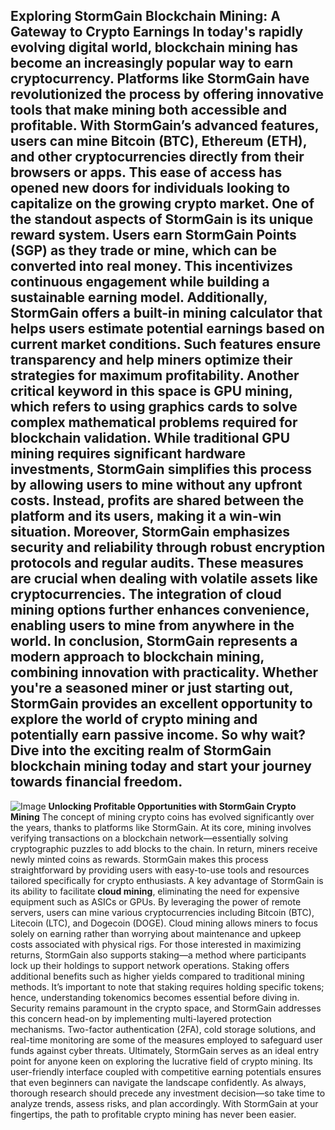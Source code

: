 **Exploring StormGain Blockchain Mining: A Gateway to Crypto Earnings**
In today's rapidly evolving digital world, blockchain mining has become an increasingly popular way to earn cryptocurrency. Platforms like StormGain have revolutionized the process by offering innovative tools that make mining both accessible and profitable. With StormGain’s advanced features, users can mine Bitcoin (BTC), Ethereum (ETH), and other cryptocurrencies directly from their browsers or apps. This ease of access has opened new doors for individuals looking to capitalize on the growing crypto market.
One of the standout aspects of StormGain is its unique reward system. Users earn StormGain Points (SGP) as they trade or mine, which can be converted into real money. This incentivizes continuous engagement while building a sustainable earning model. Additionally, StormGain offers a built-in mining calculator that helps users estimate potential earnings based on current market conditions. Such features ensure transparency and help miners optimize their strategies for maximum profitability.
Another critical keyword in this space is **GPU mining**, which refers to using graphics cards to solve complex mathematical problems required for blockchain validation. While traditional GPU mining requires significant hardware investments, StormGain simplifies this process by allowing users to mine without any upfront costs. Instead, profits are shared between the platform and its users, making it a win-win situation.
Moreover, StormGain emphasizes security and reliability through robust encryption protocols and regular audits. These measures are crucial when dealing with volatile assets like cryptocurrencies. The integration of cloud mining options further enhances convenience, enabling users to mine from anywhere in the world.
In conclusion, StormGain represents a modern approach to blockchain mining, combining innovation with practicality. Whether you're a seasoned miner or just starting out, StormGain provides an excellent opportunity to explore the world of crypto mining and potentially earn passive income. So why wait? Dive into the exciting realm of StormGain blockchain mining today and start your journey towards financial freedom.
---

![Image](https://github.com/user-attachments/assets/d7419ec9-dc67-403f-bf28-8faea5f1f74f)
**Unlocking Profitable Opportunities with StormGain Crypto Mining**
The concept of mining crypto coins has evolved significantly over the years, thanks to platforms like StormGain. At its core, mining involves verifying transactions on a blockchain network—essentially solving cryptographic puzzles to add blocks to the chain. In return, miners receive newly minted coins as rewards. StormGain makes this process straightforward by providing users with easy-to-use tools and resources tailored specifically for crypto enthusiasts.
A key advantage of StormGain is its ability to facilitate **cloud mining**, eliminating the need for expensive equipment such as ASICs or GPUs. By leveraging the power of remote servers, users can mine various cryptocurrencies including Bitcoin (BTC), Litecoin (LTC), and Dogecoin (DOGE). Cloud mining allows miners to focus solely on earning rather than worrying about maintenance and upkeep costs associated with physical rigs.
For those interested in maximizing returns, StormGain also supports staking—a method where participants lock up their holdings to support network operations. Staking offers additional benefits such as higher yields compared to traditional mining methods. It’s important to note that staking requires holding specific tokens; hence, understanding tokenomics becomes essential before diving in.
Security remains paramount in the crypto space, and StormGain addresses this concern head-on by implementing multi-layered protection mechanisms. Two-factor authentication (2FA), cold storage solutions, and real-time monitoring are some of the measures employed to safeguard user funds against cyber threats.
Ultimately, StormGain serves as an ideal entry point for anyone keen on exploring the lucrative field of crypto mining. Its user-friendly interface coupled with competitive earning potentials ensures that even beginners can navigate the landscape confidently. As always, thorough research should precede any investment decision—so take time to analyze trends, assess risks, and plan accordingly. With StormGain at your fingertips, the path to profitable crypto mining has never been easier.
